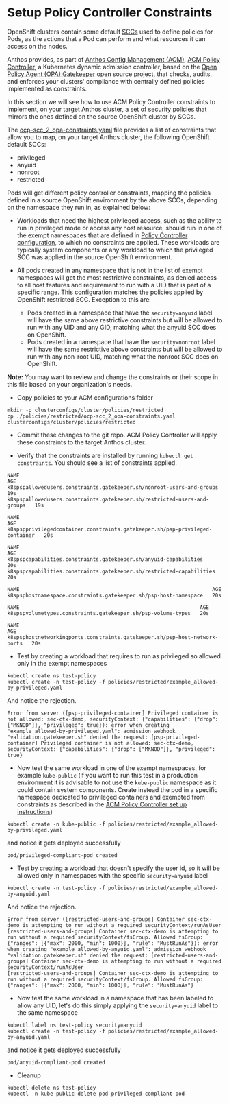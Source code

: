 # Setup Policy Controller Constraints

OpenShift clusters contain some default [SCCs](https://docs.openshift.com/container-platform/4.7/authentication/managing-security-context-constraints.html) used to define policies for Pods, as the actions that a Pod can perform and what resources it can access on the nodes. 

Anthos provides, as part of [Anthos Config Management (ACM)](https://cloud.google.com/anthos/config-management), [ACM Policy Controller](https://cloud.google.com/anthos-config-management/docs/concepts/policy-controller), a Kubernetes dynamic admission controller, based on the [Open Policy Agent (OPA) Gatekeeper](https://github.com/open-policy-agent/gatekeeper) open source project, that checks, audits, and enforces your clusters' compliance with centrally defined policies implemented as constraints.

In this section we will see how to use ACM Policy Controller constraints to implement, on your target Anthos cluster, a set of security policies that mirrors the ones defined on the source OpenShift cluster by SCCs.

The [ocp-scc_2_opa-constraints.yaml](./policies/restricted/ocp-scc_2_opa-constraints.yaml) file provides a list of constraints that allow you to map, on your target Anthos cluster, the following OpenShift default SCCs:

* privileged
* anyuid
* nonroot
* restricted

Pods will get different policy controller constraints, mapping the policies defined in a source OpenShift environment by the above SCCs, depending on the namespace they run in, as explained below:

* Workloads that need the highest privileged access, such as the ability to run in privileged mode or access any host resource, should run in one of the exempt namespaces that are defined in [Policy Controller configuration](https://github.com/VeerMuchandi/MigratingFromOpenShiftToGKE#migrating-openshift-sccs-to-acm-constraints), to which no constraints are applied. These workloads are typically system components or any workload to which the privileged SCC was applied in the source OpenShift environment.

* All pods created in any namespace that is not in the list of exempt namespaces will get the most restrictive constraints, as denied access to all host features and requirement to run with a UID that is part of a specific range. This configuration matches the policies applied by OpenShift restricted SCC. Exception to this are:
  * Pods created in a namespace that have the `security=anyuid` label will have the same above restrictive constraints but will be allowed to run with any UID and any GID, matching what the anyuid SCC does on OpenShift.
  * Pods created in a namespace that have the `security=nonroot` label will have the same restrictive above constraints but will be allowed to run with any non-root UID, matching what the nonroot SCC does on OpenShift.

**Note:** You may want to review and change the constraints or their scope in this file based on your organization's needs.

* Copy policies to your ACM configurations folder

```
mkdir -p clusterconfigs/cluster/policies/restricted
cp ./policies/restricted/ocp-scc_2_opa-constraints.yaml clusterconfigs/cluster/policies/restricted 
```
* Commit these changes to the git repo. ACM Policy Controller will apply these constraints to the target Anthos cluster.

*  Verify that the constraints are installed by running `kubectl get constraints`. You should see a list of constraints applied.

```
NAME                                                                       AGE
k8spspallowedusers.constraints.gatekeeper.sh/nonroot-users-and-groups      19s
k8spspallowedusers.constraints.gatekeeper.sh/restricted-users-and-groups   19s

NAME                                                                           AGE
k8spspprivilegedcontainer.constraints.gatekeeper.sh/psp-privileged-container   20s

NAME                                                                   AGE
k8spspcapabilities.constraints.gatekeeper.sh/anyuid-capabilities       20s
k8spspcapabilities.constraints.gatekeeper.sh/restricted-capabilities   20s

NAME                                                               AGE
k8spsphostnamespace.constraints.gatekeeper.sh/psp-host-namespace   20s

NAME                                                           AGE
k8spspvolumetypes.constraints.gatekeeper.sh/psp-volume-types   20s

NAME                                                                         AGE
k8spsphostnetworkingports.constraints.gatekeeper.sh/psp-host-network-ports   20s
```

* Test by creating a workload that requires to run as privileged so allowed only in the exempt namespaces

```
kubectl create ns test-policy
kubectl create -n test-policy -f policies/restricted/example_allowed-by-privileged.yaml
```
And notice the rejection.
```
Error from server ([psp-privileged-container] Privileged container is not allowed: sec-ctx-demo, securityContext: {"capabilities": {"drop": ["MKNOD"]}, "privileged": true}): error when creating "example_allowed-by-privileged.yaml": admission webhook "validation.gatekeeper.sh" denied the request: [psp-privileged-container] Privileged container is not allowed: sec-ctx-demo, securityContext: {"capabilities": {"drop": ["MKNOD"]}, "privileged": true}
```

* Now test the same workload in one of the exempt namespaces, for example `kube-public` (if you want to run this test in a production environment it is advisable to not use the `kube-public` namespace as it could contain system components. Create instead the pod in a specific namespace dedicated to privileged containers and exempted from constraints as described in the [ACM Policy Controller set up instructions](https://github.com/VeerMuchandi/MigratingFromOpenShiftToGKE#migrating-openshift-sccs-to-acm-constraints))

```
kubectl create -n kube-public -f policies/restricted/example_allowed-by-privileged.yaml
```
and notice it gets deployed successfully

```
pod/privileged-compliant-pod created
```
* Test by creating a workload that doesn't specify the user id, so it will be allowed only in namespaces with the specific `security=anyuid` label

```
kubectl create -n test-policy -f policies/restricted/example_allowed-by-anyuid.yaml
```
And notice the rejection.
```
Error from server ([restricted-users-and-groups] Container sec-ctx-demo is attempting to run without a required securityContext/runAsUser
[restricted-users-and-groups] Container sec-ctx-demo is attempting to run without a required securityContext/fsGroup. Allowed fsGroup: {"ranges": [{"max": 2000, "min": 1000}], "rule": "MustRunAs"}): error when creating "example_allowed-by-anyuid.yaml": admission webhook "validation.gatekeeper.sh" denied the request: [restricted-users-and-groups] Container sec-ctx-demo is attempting to run without a required securityContext/runAsUser
[restricted-users-and-groups] Container sec-ctx-demo is attempting to run without a required securityContext/fsGroup. Allowed fsGroup: {"ranges": [{"max": 2000, "min": 1000}], "rule": "MustRunAs"}
```

* Now test the same workload in a namespace that has been labeled to allow any UID, let's do this simply applying the `security=anyuid` label to the same namespace

```
kubectl label ns test-policy security=anyuid
kubectl create -n test-policy -f policies/restricted/example_allowed-by-anyuid.yaml
```
and notice it gets deployed successfully

```
pod/anyuid-compliant-pod created
```

* Cleanup

```
kubectl delete ns test-policy
kubectl -n kube-public delete pod privileged-compliant-pod
```

